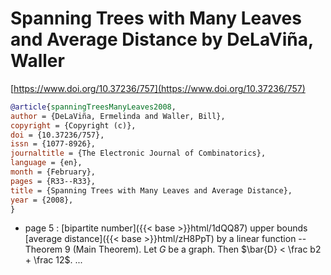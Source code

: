 # Spanning Trees with Many Leaves and Average Distance by DeLaViña, Waller

[https://www.doi.org/10.37236/757](https://www.doi.org/10.37236/757)

```bibtex
@article{spanningTreesManyLeaves2008,
author = {DeLaViña, Ermelinda and Waller, Bill},
copyright = {Copyright (c)},
doi = {10.37236/757},
issn = {1077-8926},
journaltitle = {The Electronic Journal of Combinatorics},
language = {en},
month = {February},
pages = {R33--R33},
title = {Spanning Trees with Many Leaves and Average Distance},
year = {2008},
}
```
* page 5 : [bipartite number]({{< base >}}html/1dQQ87) upper bounds [average distance]({{< base >}}html/zH8PpT) by a linear function -- Theorem 9 (Main Theorem). Let $G$ be a graph. Then $\bar{D} < \frac b2 + \frac 12$. ...